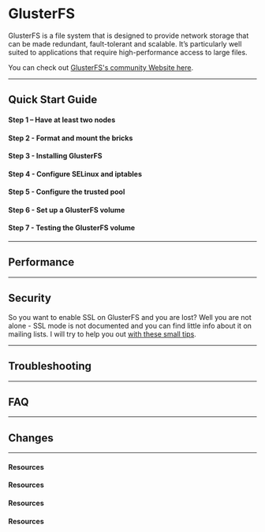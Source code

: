 # GlusterFS

GlusterFS is a file system that is designed to provide network storage that can be made redundant, 
fault-tolerant and scalable. It’s particularly well suited to applications that require high-performance 
access to large files.

You can check out [GlusterFS's community Website here](http://www.gluster.org/).

***

## Quick Start Guide

#### Step 1 – Have at least two nodes

#### Step 2 - Format and mount the bricks

#### Step 3 - Installing GlusterFS

#### Step 4 - Configure SELinux and iptables

#### Step 5 - Configure the trusted pool

#### Step 6 - Set up a GlusterFS volume

#### Step 7 - Testing the GlusterFS volume

***
## Performance
***
## Security
So you want to enable SSL on GlusterFS and you are lost? Well you are not alone - SSL mode is not documented and you can find little info about it on mailing lists. I will try to help you out [with these small tips](security.md).
***
## Troubleshooting
***
## FAQ
***
## Changes
***
#### Resources

#### Resources

#### Resources

#### Resources
